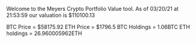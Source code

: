 Welcome to the Meyers Crypto Portfolio Value tool. 
As of 03/20/21 at 21:53:59 our valuation is $110100.13 

BTC Price = $58175.92
 ETH Price = $1796.5
BTC Holdings = 1.06BTC
 ETH holdings = 26.960005962ETH 
